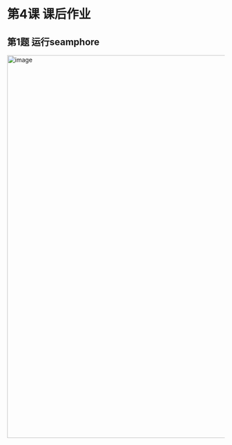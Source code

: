 # 第4课 课后作业

## 第1题 运行seamphore

<img width="885" alt="image" src="https://github.com/readygo67/zkshanghai-workshop/assets/78890754/6aab921d-6adb-4e38-b4a8-6869b570fe19">
